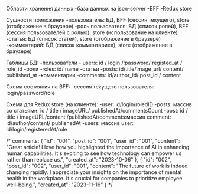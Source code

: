 Области хранения данных
-база данных на json-server
-BFF
-Redux store

Сущности приложения
-пользователь: БД, BFF (сессия текущего), store (отображение в браузере)
-роль пользователя: БД (список ролей), BFF (сессия пользователей с ролью), store (использование на клиенте)
-статья: БД (список статей), store (отображение в браузере)
-комментарий: БД (список комментариев), store (отображение в браузере)

Таблицы БД:
-пользователи - users: id / login /!password/ registed_at / role_id
-роли -roles: id/ name
-статьи -posts: id/title/image_url/ content/ published_at
-комментарии -comments: id/author_id/ post_id / content

Схема состояния на BFF:
-сессия текущего пользователя: login/password/role
 
 Схема для Redux store (на клиенте):
 -user: id/login/roledID
 -posts: массив со статьями: id / title / imageURL/ publishedAt/commentsCount
-post: id / title / imageURL/content /publishedAt/comments:массив comment: id/author/content/ publishedAt
-users: массив user: id/login/registeredAt/role

/* comments: {
      "id": "001",
      "post_id": "001",
      "user_id": "001",
      "content": "Great article! I love how you highlighted the importance of AI in enhancing human capabilities. It's exciting to see how technology can empower us rather than replace us.",
      "created_at": "2023-10-06"
    },
    {
      "id": "002",
      "post_id": "002",
      "user_id": "001",
      "content": "The future of work is indeed changing rapidly. I appreciate your insights on the importance of mental health in the workplace. It's crucial for companies to prioritize employee well-being.",
      "created_at": "2023-11-16"
    } */